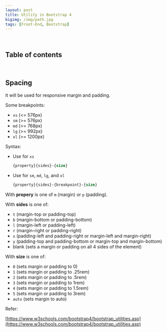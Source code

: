 ```yaml
---
layout: post
title: Utility in Bootstrap 4
bigimg: /img/path.jpg
tags: [Front-End, Bootstrap]
---
```


<br>

## Table of contents





<br>

## Spacing
It will be used for responsive margin and padding.

Some breakpoints:
- ```xs``` (<= 576px)
- ```sm``` (>= 576px)
- ```md``` (>= 768px)
- ```lg``` (>= 992px)
- ```xl``` (>= 1200px)

Syntax:

- Use for ```xs```

    ```css
    {property}{sides}-{size}
    ```

- Use for ```sm```, ```md```, ```lg```, and ```xl```

    ```css
    {property}{sides}-{breakpoint}-{size}
    ```

With **propery** is one of ```m``` (margin) or ```p``` (padding).

With **sides** is one of:
- ```t``` (margin-top or padding-top)
- ```b``` (margin-bottom or padding-bottom)
- ```l``` (margin-left or padding-left)
- ```r``` (margin-right or padding-right)
- ```x``` (padding-left and padding-right or margin-left and margin-right)
- ```y``` (padding-top and padding-bottom or margin-top and margin-bottom)
- blank (sets a margin or padding on all 4 sides of the element)

With **size** is one of: 
- ```0``` (sets margin or padding to 0)
- ```1``` (sets margin or padding to .25rem)
- ```2``` (sets margin or padding to .5rem)
- ```3``` (sets margin or padding to 1rem)
- ```4``` (sets margin or padding to 1.5rem)
- ```5``` (sets margin or padding to 3rem)
- ```auto``` (sets margin to auto)


Refer:

[https://www.w3schools.com/bootstrap4/bootstrap_utilities.asp](https://www.w3schools.com/bootstrap4/bootstrap_utilities.asp)

